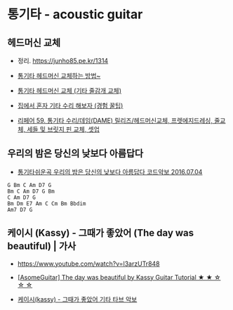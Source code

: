 # 통기타 - acoustic guitar

## 헤드머신 교체
* 정리. https://junho85.pe.kr/1314

* [통기타 헤드머신 교체하는 방법~](https://tongguitar.tistory.com/70)
* [통기타 헤드머신 교체 (기타 줄감개 교체)](https://billnote.net/762)
* [집에서 혼자 기타 수리 해보자 (경험 꿀팁)](https://blog.naver.com/yogoho210/220612172141)
* [리페어 59. 통기타 수리/데임(DAME) 릴리즈/헤드머신교체, 프렛에지드레싱, 줄교체, 세들 및 브릿지 핀 교체, 셋업](https://blog.naver.com/PostView.nhn?blogId=countess_cuke&logNo=221427472865)


## 우리의 밤은 당신의 낮보다 아름답다
* [통기타쉬운곡 우리의 밤은 당신의 낮보다 아름답다 코드악보 2016.07.04](https://blog.naver.com/sinnam88/220752768628)
```
G Bm C Am D7 G
Bm C Am D7 G Bm
C Am D7 G
Bm Dm E7 Am C Cm Bm Bbdim
Am7 D7 G
```

## 케이시 (Kassy) - 그때가 좋았어 (The day was beautiful) | 가사
* https://www.youtube.com/watch?v=l3arzUTr848
* [[AsomeGuitar] The day was beautiful by Kassy Guitar Tutorial ★ ★ ☆ ☆ ☆](https://www.youtube.com/watch?v=N4QG7q8yD_8)

* [케이시(kassy) - 그때가 좋았어 기타 타브 악보](http://blog.naver.com/laythefunk/221485747618)